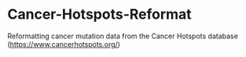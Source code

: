 # Cancer-Hotspots-Reformat
Reformatting cancer mutation data from the Cancer Hotspots database (https://www.cancerhotspots.org/)
